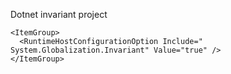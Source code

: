 Dotnet invariant project
```
​<​ItemGroup​>
  <​RuntimeHostConfigurationOption​ ​Include​=​"​System.Globalization.Invariant​"​ ​Value​=​"​true​"​ />
</​ItemGroup​>
```
